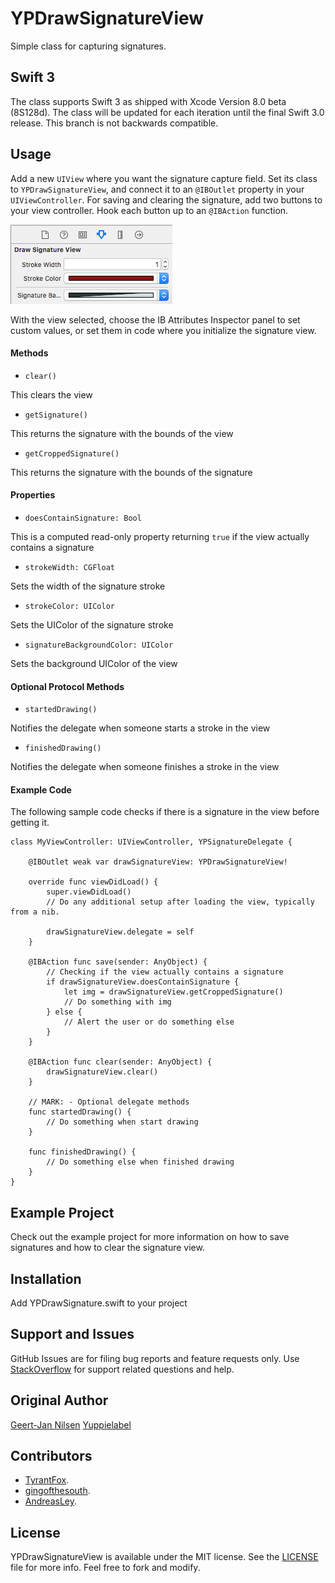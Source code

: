 # YPDrawSignatureView

Simple class for capturing signatures.

## Swift 3

The class supports Swift 3 as shipped with Xcode Version 8.0 beta (8S128d).
The class will be updated for each iteration until the final Swift 3.0 release.
This branch is not backwards compatible.

## Usage

Add a new `UIView` where you want the signature capture field. Set its class to `YPDrawSignatureView`, and connect it to an `@IBOutlet` property in your `UIViewController`. For saving and clearing the signature, add two buttons to your view controller. Hook each button up to an `@IBAction` function.

![ScreenShot](ibss.png?raw=true "Interface Builder Attributes Inspector panel")

With the view selected, choose the IB Attributes Inspector panel to set custom values, or set them in code where you initialize the signature view.

#### Methods

* `clear()`

This clears the view

* `getSignature()`

This returns the signature with the bounds of the view

* `getCroppedSignature()`

This returns the signature with the bounds of the signature

#### Properties

* `doesContainSignature: Bool`

This is a computed read-only property returning `true` if the view actually contains a signature

* `strokeWidth: CGFloat`

Sets the width of the signature stroke

* `strokeColor: UIColor`

Sets the UIColor of the signature stroke

* `signatureBackgroundColor: UIColor`

Sets the background UIColor of the view

#### Optional Protocol Methods

* `startedDrawing()`

Notifies the delegate when someone starts a stroke in the view

* `finishedDrawing()`

Notifies the delegate when someone finishes a stroke in the view

#### Example Code

The following sample code checks if there is a signature in the view before getting it.

```
class MyViewController: UIViewController, YPSignatureDelegate {

    @IBOutlet weak var drawSignatureView: YPDrawSignatureView!

    override func viewDidLoad() {
        super.viewDidLoad()
        // Do any additional setup after loading the view, typically from a nib.
    
        drawSignatureView.delegate = self
    }

    @IBAction func save(sender: AnyObject) {
        // Checking if the view actually contains a signature
        if drawSignatureView.doesContainSignature {
            let img = drawSignatureView.getCroppedSignature()
            // Do something with img
        } else {
            // Alert the user or do something else
        }
    }

    @IBAction func clear(sender: AnyObject) {
        drawSignatureView.clear()
    }

    // MARK: - Optional delegate methods
    func startedDrawing() {
        // Do something when start drawing
    }

    func finishedDrawing() {
        // Do something else when finished drawing
    }
}
```

## Example Project

Check out the example project for more information on how to save signatures and how to clear the signature view.

## Installation

Add YPDrawSignature.swift to your project

## Support and Issues

GitHub Issues are for filing bug reports and feature requests only. Use [StackOverflow](http://stackoverflow.com/search?q=YPDrawSignatureView) for support related questions and help.

## Original Author

[Geert-Jan Nilsen](mailto:gj.nilsen@yuppielabel.com) [Yuppielabel](http://yuppielabel.com)

## Contributors

* [TyrantFox](https://github.com/TyrantFox).
* [gingofthesouth](https://github.com/gingofthesouth).
* [AndreasLey](https://github.com/andreasley).

## License

YPDrawSignatureView is available under the MIT license. See the [LICENSE](LICENSE) file for more info. Feel free to fork and modify.

